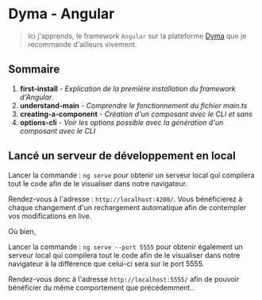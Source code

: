 # Dyma - Angular
> Ici j'apprends, le framework `Angular` sur la plateforme [Dyma](https://dyma.fr) que je recommande d'ailleurs vivement.

## Sommaire
1. **first-install** - *Explication de la première installation du framework d'Angular*.
2. **understand-main** - *Comprendre le fonctionnement du fichier main.ts*
3. **creating-a-component** - *Création d'un composant avec le CLI et sans*
4. **options-cli** - *Voir les options possible avec la génération d'un composant avec le CLI*

## Lancé un serveur de développement en local

Lancer la commande : ``` ng serve ``` pour obtenir un serveur local qui compilera tout le code afin de le visualiser dans notre navigateur. 

Rendez-vous à l'adresse : `http://localhost:4200/`. Vous bénéficierez à chaque changement d'un rechargement automatique afin de contempler vos modifications en live.

Où bien, 

Lancer la commande : ``` ng serve --port 5555 ``` pour obtenir également un serveur local qui compilera tout le code afin de le visualiser dans notre navigateur à la différence que celui-ci sera sur le port 5555. 

Rendez-vous donc à l'adresse `http://localhost:5555/` afin de pouvoir bénéficier du même comportement que précédemment..